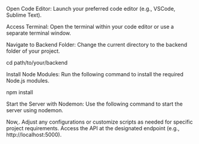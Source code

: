 Open Code Editor:
Launch your preferred code editor (e.g., VSCode, Sublime Text).

Access Terminal:
Open the terminal within your code editor or use a separate terminal window.

Navigate to Backend Folder:
Change the current directory to the backend folder of your project.

cd path/to/your/backend

Install Node Modules:
Run the following command to install the required Node.js modules.

npm install

Start the Server with Nodemon:
Use the following command to start the server using nodemon.

Now,. Adjust any configurations or customize scripts as needed for specific project requirements. Access the API at the designated endpoint (e.g., http://localhost:5000).
